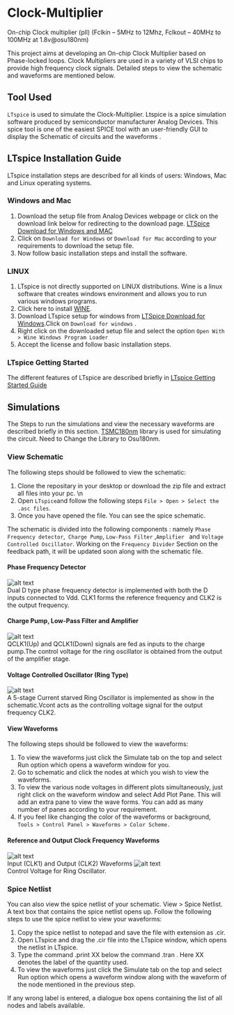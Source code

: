 # Clock-Multiplier
On-chip Clock multiplier (pll) (Fclkin – 5MHz to 12Mhz, Fclkout – 40MHz to 100MHz at 1.8v@osu180nm)

This project aims at developing an On-chip Clock Multiplier based on Phase-locked loops. Clock Multipliers are used in a variety of VLSI chips to provide high frequency clock signals. Detailed steps to view the schematic and waveforms are mentioned below.


## Tool Used
```LTspice``` is used to simulate the Clock-Multiplier. Ltspice is a spice
simulation software produced by semiconductor manufacturer Analog Devices. This spice tool
is one of the easiest SPICE tool with an user-friendly GUI to display the Schematic of circuits and the waveforms .

## LTspice Installation Guide
LTspice installation steps are described for all kinds of users: Windows, Mac and Linux operating systems.

### Windows and Mac

1. Download the setup file from Analog Devices webpage or click on the download link below for redirecting to the download page. 
   [LTSpice Download for Windows and MAC](https://www.analog.com/en/design-center/design-tools-and-calculators/ltspice-simulator.html)
2. Click on ```Download for Windows``` or ```Download for Mac```  according to your requirements to download the setup file.
3. Now follow basic installation steps and install the software.

### LINUX

1. LTspice is not directly supported on LINUX distributions. Wine is a linux software that creates windows environment and allows you to run various windows programs.
2. Click here to install [WINE](https://wiki.winehq.org/Download).
3. Download LTspice setup for windows from [LTSpice Download for Windows](https://www.analog.com/en/design-center/design-tools-and-calculators/ltspice-simulator.html).Click on ```Download for windows``` .
4. Right click on the downloaded setup file and select the option ```Open With > Wine Windows Program Loader```
5. Accept the license and follow basic installation steps.

### LTspice Getting Started

The different features of LTspice are described briefly in [LTspice Getting Started Guide](https://www.analog.com/media/en/simulation-models/spice-models/LTspiceGettingStartedGuide.pdf?modelType=spice-models)
## Simulations
The Steps to run the simulations and view the necessary waveforms are described briefly in this section.
[TSMC180nm](https://user.eng.umd.edu/~newcomb/courses/spring2010/303/tsmc180nmcmos.lib) library is used for simulating the circuit. Need to Change the Library to Osu180nm.
### View Schematic 

The following steps should be followed to view the schematic:

1. Clone the repositary in your desktop or download the zip file and extract all files into
your pc. \n
2. Open ``` LTspice ```and follow the following steps
 ``` File > Open > Select the .asc files ```. 
3. Once you have opened the file. You can see the spice schematic.

The schematic is divided into the following components : namely ```Phase Frequency detector```,``` Charge Pump```, ```Low-Pass Filter``` ,```Amplifier ``` and ```Voltage Controlled Oscillator```. Working on the ```Frequency Divider``` Section on the feedback path, it will be updated soon along with the schematic file.

#### Phase Frequency Detector
![alt text](https://github.com/akilm/Clock-Multiplier/blob/master/Schematic%20and%20Waveform%20images/Phase%20Frequency%20Detector.JPG)
<br /> Dual D type phase frequency detector is implemented with both the D inputs connected to Vdd. CLK1 forms the reference frequency and CLK2 is the output frequency. 
#### Charge Pump, Low-Pass Filter and Amplifier 
![alt text](https://github.com/akilm/Clock-Multiplier/blob/master/Schematic%20and%20Waveform%20images/ChargePump%20LpF%20and%20Amplifier.JPG)
<br /> QCLK1(Up) and QCLK1(Down) signals are fed as inputs to the charge pump.The control voltage for the ring oscillator is obtained from the output of the amplifier stage.
#### Voltage Controlled Oscillator (Ring Type)
![alt text](https://github.com/akilm/Clock-Multiplier/blob/master/Schematic%20and%20Waveform%20images/Ring%20Oscillator.JPG)
<br /> A 5-stage Current starved Ring Oscillator is implemented as show in the schematic.Vcont acts as the controlling voltage signal for the output frequency CLK2.
#### View Waveforms 

The following steps should be followed to view the waveforms:

1. To view the waveforms just click the Simulate tab on the top and select Run
option which opens a waveform window for you.
2. Go to schematic and click the nodes at which you wish to view the waveforms.
3. To view the various node voltages in different plots simultaneously, just right click on the
waveform window and select Add Plot Pane. This will add an extra pane to view the wave forms.
You can add as many number of panes according to your requirement.
4. If you feel like changing the color of the waveforms or background, ```Tools > Control Panel > Waveforms > Color Scheme.```

#### Reference and Output Clock Frequency Waveforms
![alt text](https://github.com/akilm/Clock-Multiplier/blob/master/Schematic%20and%20Waveform%20images/Clk%20waveforms.JPG)
<br /> Input (CLK1) and Output (CLK2) Waveforms
![alt text](https://github.com/akilm/Clock-Multiplier/blob/master/Schematic%20and%20Waveform%20images/VCO%20Control%20Voltage.JPG)
<br /> Control Voltage for Ring Oscillator.
### Spice Netlist
You can also view the spice netlist of your schematic. View > Spice Netlist.
A text box that contains the spice netlist opens up.
Follow the following steps to use the spice netlist to view your waveforms:

1. Copy the spice netlist to notepad and save the file with extension as .cir.
2. Open LTspice and drag the .cir file into the LTspice window, which opens the netlist in LTspice.
3. Type the command .print XX below the command .tran . Here XX denotes the label of the quantity used.
4. To view the waveforms just click the Simulate tab on the top and select Run
option which opens a waveform window along with the waveform of the node mentioned in the previous step.

If any wrong label is entered, a dialogue box opens containing the list of all nodes and labels available.


